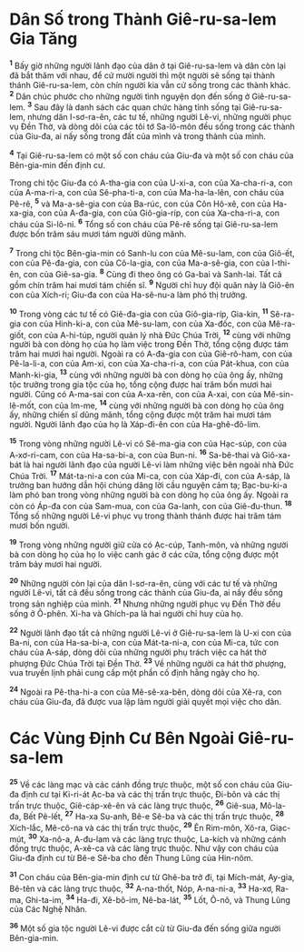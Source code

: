 # Dân Số trong Thành Giê-ru-sa-lem Gia Tăng
<sup><b>1</b></sup> Bấy giờ những người lãnh đạo của dân ở tại Giê-ru-sa-lem và dân còn lại đã bắt thăm với nhau, để cứ mười người thì một người sẽ sống tại thành thánh Giê-ru-sa-lem, còn chín người kia vẫn cứ sống trong các thành khác. <sup><b>2</b></sup> Dân chúc phước cho những người tình nguyện dọn đến sống ở Giê-ru-sa-lem. <sup><b>3</b></sup> Sau đây là danh sách các quan chức hàng tỉnh sống tại Giê-ru-sa-lem, nhưng dân I-sơ-ra-ên, các tư tế, những người Lê-vi, những người phục vụ Đền Thờ, và dòng dõi của các tôi tớ Sa-lô-môn đều sống trong các thành của Giu-đa, ai nấy sống trong đất của mình và trong thành của mình.

<sup><b>4</b></sup> Tại Giê-ru-sa-lem có một số con cháu của Giu-đa và một số con cháu của Bên-gia-min đến định cư.

Trong chi tộc Giu-đa có A-tha-gia con của U-xi-a, con của Xa-cha-ri-a, con của A-ma-ri-a, con của Sê-pha-ti-a, con của Ma-ha-la-lên, con cháu của Pê-rê, <sup><b>5</b></sup> và Ma-a-sê-gia con của Ba-rúc, con của Côn Hô-xê, con của Ha-xa-gia, con của A-đa-gia, con của Giô-gia-ríp, con của Xa-cha-ri-a, con cháu của Si-lô-ni. <sup><b>6</b></sup> Tổng số con cháu của Pê-rê sống tại Giê-ru-sa-lem được bốn trăm sáu mươi tám người dũng mãnh.

<sup><b>7</b></sup> Trong chi tộc Bên-gia-min có Sanh-lu con của Mê-su-lam, con của Giô-ết, con của Pê-đa-gia, con của Cô-la-gia, con của Ma-a-sê-gia, con của I-thi-ên, con của Giê-sa-gia. <sup><b>8</b></sup> Cùng đi theo ông có Ga-bai và Sanh-lai. Tất cả gồm chín trăm hai mươi tám chiến sĩ. <sup><b>9</b></sup> Người chỉ huy đội quân này là Giô-ên con của Xích-ri; Giu-đa con của Ha-sê-nu-a làm phó thị trưởng.

<sup><b>10</b></sup> Trong vòng các tư tế có Giê-đa-gia con của Giô-gia-ríp, Gia-kin, <sup><b>11</b></sup> Sê-ra-gia con của Hinh-ki-a, con của Mê-su-lam, con của Xa-đốc, con của Mê-ra-giốt, con của A-hi-túp, người quản lý nhà Đức Chúa Trời, <sup><b>12</b></sup> cùng với những người bà con dòng họ của họ làm việc trong Đền Thờ, tổng cộng được tám trăm hai mươi hai người. Ngoài ra có A-đa-gia con của Giê-rô-ham, con của Pê-la-li-a, con của Am-xi, con của Xa-cha-ri-a, con của Pát-khua, con của Manh-ki-gia, <sup><b>13</b></sup> cùng với những người bà con dòng họ của ông ấy, những tộc trưởng trong gia tộc của họ, tổng cộng được hai trăm bốn mươi hai người. Cũng có A-ma-sai con của A-xa-rên, con của A-xai, con của Mê-sin-lê-mốt, con của Im-me, <sup><b>14</b></sup> cùng với những người bà con dòng họ của ông ấy, những chiến sĩ dũng mãnh, tổng cộng được một trăm hai mươi tám người. Người lãnh đạo của họ là Xáp-đi-ên con của Ha-ghê-đô-lim.

<sup><b>15</b></sup> Trong vòng những người Lê-vi có Sê-ma-gia con của Hạc-súp, con của A-xơ-ri-cam, con của Ha-sa-bi-a, con của Bun-ni. <sup><b>16</b></sup> Sa-bê-thai và Giô-xa-bát là hai người lãnh đạo của người Lê-vi làm những việc bên ngoài nhà Đức Chúa Trời. <sup><b>17</b></sup> Mát-ta-ni-a con của Mi-ca, con của Xáp-đi, con của A-sáp, là trưởng ban hướng dẫn hội chúng dâng lời cầu nguyện cảm tạ; Bạc-bu-ki-a làm phó ban trong vòng những người bà con dòng họ của ông ấy. Ngoài ra còn có Áp-đa con của Sam-mua, con của Ga-lanh, con của Giê-đu-thun. <sup><b>18</b></sup> Tổng số những người Lê-vi phục vụ trong thành thánh được hai trăm tám mươi bốn người.

<sup><b>19</b></sup> Trong vòng những người giữ cửa có Ạc-cúp, Tanh-môn, và những người bà con dòng họ của họ lo việc canh gác ở các cửa, tổng cộng được một trăm bảy mươi hai người.

<sup><b>20</b></sup> Những người còn lại của dân I-sơ-ra-ên, cùng với các tư tế và những người Lê-vi, tất cả đều sống trong các thành của Giu-đa, ai nấy đều sống trong sản nghiệp của mình. <sup><b>21</b></sup> Nhưng những người phục vụ Đền Thờ đều sống ở Ô-phên. Xi-ha và Ghích-pa là hai người chỉ huy của họ.

<sup><b>22</b></sup> Người lãnh đạo tất cả những người Lê-vi ở Giê-ru-sa-lem là U-xi con của Ba-ni, con của Ha-sa-bi-a, con của Mát-ta-ni-a, con của Mi-ca, tức con cháu của A-sáp, dòng dõi của những người phụ trách việc ca hát thờ phượng Đức Chúa Trời tại Đền Thờ. <sup><b>23</b></sup> Về những người ca hát thờ phượng, vua truyền lịnh phải cung cấp một phần cố định hằng ngày cho họ.

<sup><b>24</b></sup> Ngoài ra Pê-tha-hi-a con của Mê-sê-xa-bên, dòng dõi của Xê-ra, con cháu của Giu-đa, đã được vua lập làm người giải quyết mọi việc cho dân.


# Các Vùng Định Cư Bên Ngoài Giê-ru-sa-lem
<sup><b>25</b></sup> Về các làng mạc và các cánh đồng trực thuộc, một số con cháu của Giu-đa định cư tại Ki-ri-át Ạc-ba và các thị trấn trực thuộc, Đi-bôn và các thị trấn trực thuộc, Giê-cáp-xê-ên và các làng trực thuộc, <sup><b>26</b></sup> Giê-sua, Mô-la-đa, Bết Pê-lết, <sup><b>27</b></sup> Ha-xa Su-anh, Bê-e Sê-ba và các thị trấn trực thuộc, <sup><b>28</b></sup> Xích-lắc, Mê-cô-na và các thị trấn trực thuộc, <sup><b>29</b></sup> Ên Rim-môn, Xô-ra, Giạc-mút, <sup><b>30</b></sup> Xa-nô-a, A-đu-lam và các làng trực thuộc, La-kích và những cánh đồng trực thuộc, A-xê-ca và các làng trực thuộc. Như vậy con cháu của Giu-đa định cư từ Bê-e Sê-ba cho đến Thung Lũng của Hin-nôm.

<sup><b>31</b></sup> Con cháu của Bên-gia-min định cư từ Ghê-ba trở đi, tại Mích-mát, Ay-gia, Bê-tên và các làng trực thuộc, <sup><b>32</b></sup> A-na-thốt, Nóp, A-na-ni-a, <sup><b>33</b></sup> Ha-xơ, Ra-ma, Ghi-ta-im, <sup><b>34</b></sup> Ha-đi, Xê-bô-im, Nê-ba-lát, <sup><b>35</b></sup> Lốt, Ô-nô, và Thung Lũng của Các Nghệ Nhân.

<sup><b>36</b></sup> Một số gia tộc người Lê-vi được cắt cử từ Giu-đa đến sống giữa người Bên-gia-min.